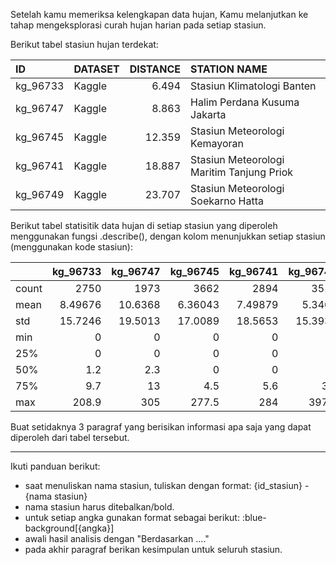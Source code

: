 Setelah kamu memeriksa kelengkapan data hujan, Kamu melanjutkan ke tahap mengeksplorasi curah hujan harian pada setiap stasiun. 

Berikut tabel stasiun hujan terdekat:

| ID       | DATASET   |   DISTANCE | STATION NAME                              |
|:---------|:----------|-----------:|:------------------------------------------|
| kg_96733 | Kaggle    |      6.494 | Stasiun Klimatologi Banten                |
| kg_96747 | Kaggle    |      8.863 | Halim Perdana Kusuma Jakarta              |
| kg_96745 | Kaggle    |     12.359 | Stasiun Meteorologi Kemayoran             |
| kg_96741 | Kaggle    |     18.887 | Stasiun Meteorologi Maritim Tanjung Priok |
| kg_96749 | Kaggle    |     23.707 | Stasiun Meteorologi Soekarno Hatta        |

Berikut tabel statisitik data hujan di setiap stasiun yang diperoleh menggunakan fungsi .describe(), dengan kolom menunjukkan setiap stasiun (menggunakan kode stasiun):

|       |   kg_96733 |   kg_96747 |   kg_96745 |   kg_96741 |   kg_96749 |
|:------|-----------:|-----------:|-----------:|-----------:|-----------:|
| count | 2750       |  1973      | 3662       | 2894       |  3514      |
| mean  |    8.49676 |    10.6368 |    6.36043 |    7.49879 |     5.3403 |
| std   |   15.7246  |    19.5013 |   17.0089  |   18.5653  |    15.3933 |
| min   |    0       |     0      |    0       |    0       |     0      |
| 25%   |    0       |     0      |    0       |    0       |     0      |
| 50%   |    1.2     |     2.3    |    0       |    0       |     0      |
| 75%   |    9.7     |    13      |    4.5     |    5.6     |     3.2    |
| max   |  208.9     |   305      |  277.5     |  284       |   397.4    |

Buat setidaknya 3 paragraf yang berisikan informasi apa saja yang dapat diperoleh dari tabel tersebut.

---

Ikuti panduan berikut:
- saat menuliskan nama stasiun, tuliskan dengan format: {id_stasiun} - {nama stasiun}
- nama stasiun harus ditebalkan/bold.
- untuk setiap angka gunakan format sebagai berikut: :blue-background[{angka}]
- awali hasil analisis dengan "Berdasarkan ...."
- pada akhir paragraf berikan kesimpulan untuk seluruh stasiun.